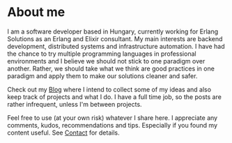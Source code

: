 # About me

I am a software developer based in Hungary, currently working for Erlang Solutions
as an Erlang and Elixir consultant. My main interests are backend development,
distributed systems and infrastructure automation. I have had the chance to try
multiple programming languages in professional environments and I believe we should
not stick to one paradigm over another. Rather, we should take what we
think are good practices in one paradigm and apply them to make our solutions
cleaner and safer.

Check out my [Blog](blog.md) where I intend to collect some of my ideas and also keep track
of projects and what I do. I have a full time job, so the posts are rather
infrequent, unless I'm between projects.

Feel free to use (at your own risk) whatever I share here. I appreciate any
comments, kudos, recommendations and tips. Especially if you found my content
useful. See [Contact](contact.md) for details.
